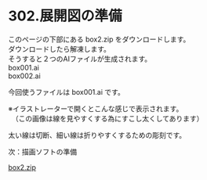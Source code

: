 # 302.展開図の準備

このページの下部にある box2.zip をダウンロードします。<br>
ダウンロードしたら解凍します。<br>
そうすると２つのAIファイルが生成されます。<br>
box001.ai<br>
box002.ai<br>

今回使うファイルは box001.ai です。


※イラストレーターで開くとこんな感じで表示されます。<br>
　（この画像は線を見やすくする為にすこし太くしてあります）

太い線は切断、細い線は折りやすくするための彫刻です。

次：描画ソフトの準備

[box2.zip](https://github.com/FabKuraBase/Fab-Docs/blob/master/box2.zip)